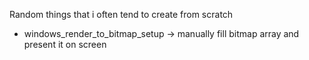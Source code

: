 Random things that i often tend to create from scratch

* windows_render_to_bitmap_setup -> manually fill bitmap array and present it on screen
